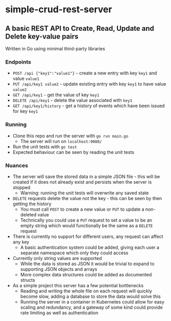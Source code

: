# simple-crud-rest-server

## A basic REST API to Create, Read, Update and Delete key-value pairs
Written in Go using minimal third-party libraries

### Endpoints

- `POST /api {"key1":"value1"}` - create a new entry with key `key1` and value `value1`
- `PUT /api/key1 value2` - update existing entry with key `key1` to have value `value2`
- `GET /api/key1` - get the value of key `key1`
- `DELETE /api/key1` - delete the value associated with `key1`
- `GET /api/key1/history` - get a history of events which have been issued for key `key1`

### Running

- Clone this repo and run the server with `go run main.go`
    - The server will run on `localhost:9080/`
- Run the unit tests with `go test`
- Expected behaviour can be seen by reading the unit tests

### Nuances

- The server will save the stored data in a simple JSON file - this will be created if it does not already exist and persists when the server is stopped
    - Warning: running the unit tests will overwrite any saved state
- `DELETE` requests delete the value not the key - this can be seen by then getting the history
    - You must call `POST` to create a new value or `PUT` to update a non-deleted value
    - Technically you could use a `PUT` request to set a value to be an empty string which would functionally be the same as a `DELETE` request
- There is currently no support for different users, any request can affect any key
    - A basic authentication system could be added, giving each user a separate namespace which only they could access
- Currently only string values are supported
    - While the data is stored as JSON it would be trivial to expand to supporting JSON objects and arrays
    - More complex data structures could be added as documented structs
- As a simple project this server has a few potential bottlenecks
    - Reading and writing the whole file on each request will quickly become slow, adding a database to store the data would solve this
    - Running the server in a container in Kubernetes could allow for easy scaling and redundancy, and a gateway of some kind could provide rate limiting as well as authentication
